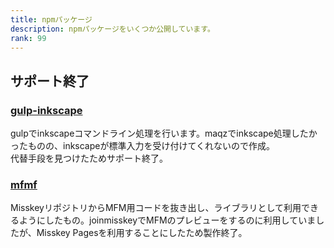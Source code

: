 ```yaml
---
title: npmパッケージ
description: npmパッケージをいくつか公開しています。
rank: 99
---
```

## サポート終了
### [gulp-inkscape](https://www.npmjs.com/package/gulp-inkscape)
gulpでinkscapeコマンドライン処理を行います。maqzでinkscape処理したかったものの、inkscapeが標準入力を受け付けてくれないので作成。  
代替手段を見つけたためサポート終了。

### [mfmf](https://www.npmjs.com/package/mfmf)
MisskeyリポジトリからMFM用コードを抜き出し、ライブラリとして利用できるようにしたもの。joinmisskeyでMFMのプレビューをするのに利用していましたが、Misskey Pagesを利用することにしたため製作終了。
